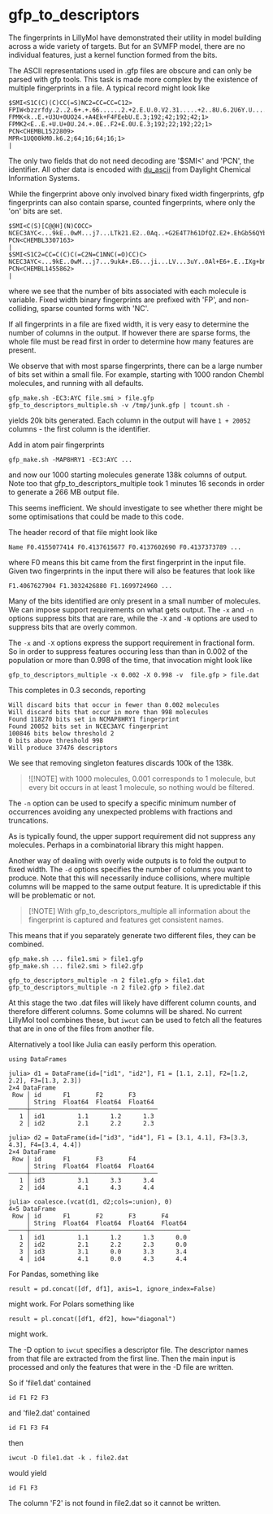 # gfp_to_descriptors

The fingerprints in LillyMol have demonstrated their utility in model building
across a wide variety of targets. But for an SVMFP model, there are no individual
features, just a kernel function formed from the bits.

The ASCII representations used in .gfp files are obscure and can only be parsed with
gfp tools. This task is made more complex by the existence of multiple fingerprints in a file.
A typical record might look like
```
$SMI<S1C(C)(C)CC(=S)NC2=CC=CC=C12>
FPIW<bzzrfdy.2..2.6+.+.66......2.+2.E.U.0.V2.31.....+2..8U.6.2U6Y.U.....2U+...c.G86OU+.Y+Y.0+U..0.+U.+..G0.W2W+F..6A...2.W.K.I06E+3V..I+..+22..26s.......3E.2+.EEGE..M+.2kE..E..0.E00G6+0W.F2IU+.V.8.0.+U02.6Q6Y2...6E+U.6......6+MUEE....E.....+20.U4.+6.A.U2..2.3.EE62...6.......2E.6+M....EFE.03U+.6..2+2..8.1..6+0..6232k.82..+.E.+6..+.2.8U..+.2.+7.UE..1;2048;271;2048;271;1>
FPMK<k..E.+U3U+0UO24.+A4Ek+F4FEebU.E.3;192;42;192;42;1>
FPMK2<E..E.+U.U+0U.24.+.0E..F2+E.0U.E.3;192;22;192;22;1>
PCN<CHEMBL1522809>
MPR<1UQ00kM0.k6.2;64;16;64;16;1>
|
```
The only two fields that do not need decoding are '$SMI<' and 'PCN', the identifier. All
other data is encoded with [du_ascii](/src/Foundational/iwbits/du_bin2ascii.cc) from Daylight
Chemical Information Systems.

While the fingerprint above only involved binary fixed width fingerprints, gfp fingerprints
can also contain sparse, counted fingerprints, where only the 'on' bits are set.
```
$SMI<C(S)[C@@H](N)COCC>
NCEC3AYC<...9kE..0wM...j7...LTk21.E2..0Aq..+G2E4T7h61DfQZ.E2+.EhGb56QYbY65fiLy0uR5RU+.UA0D4lgI2KEFB+Bcf9YIQ2mVU2+.U7r6LgwTRqJQ7O+bZX0Cd62.U2+.Qr+.xHi8b7k.U2.....1>
PCN<CHEMBL3307163>
|
$SMI<S1C2=CC=C(C)C(=C2N=C1NNC(=O)CC)C>
NCEC3AYC<...9kE..0wM...j7...9ukA+.E6...ji...LV...3uY..0Al+E6+.E..IXg+bmPG.OGdGU6iPU.+.E6+0+aiLF9kOg.KsFKE3nrAE.2+.U2Mei2.4XwcO+oLLF.kmLnU.E6+.HdcpmEx9QqUG+WQs2nGyk.0.E2+HgtsE3GaObVIsOu.JS40dU20.E7V8ZX.Ob51H59Li1WBauH2.E2+.Nk9xameQ4HUeuuJu9eHc4U+.k2+nGzniBduCA1SjgisruuP2.6+.E5aSDY.tfOI1iUQFKXgNnrU.E60.T8jby1plH4UxooGsDh4As.+.E2+z9AH..2.....2>
PCN<CHEMBL1455862>
|
```
where we see that the number of bits associated with each molecule is variable.
Fixed width binary fingerprints are prefixed with 'FP', and non-colliding, sparse
counted forms with 'NC'.

If all fingerprints in a file are fixed width, it is very easy to determine
the number of columns in the output. If however there are sparse forms, the
whole file must be read first in order to determine how many features are present.

We observe that with most sparse fingerprints, there can be a large number of
bits set within a small file. For example, starting with 1000 randon Chembl
molecules, and running with all defaults.
```
gfp_make.sh -EC3:AYC file.smi > file.gfp
gfp_to_descriptors_multiple.sh -v /tmp/junk.gfp | tcount.sh -
```
yields 20k bits generated. Each column in the output will have
`1 + 20052` columns - the first column is the identifier.

Add in atom pair fingerprints
```
gfp_make.sh -MAP8HRY1 -EC3:AYC ...
```
and now our 1000 starting molecules generate 138k columns of output.
Note too that gfp_to_descriptors_multiple took 1 minutes 16 seconds in
order to generate a 266 MB output file.

This seems inefficient. We should investigate to see whether there
might be some optimisations that could be made to this code.

The header record of that file might look like
```
Name F0.4155077414 F0.4137615677 F0.4137602690 F0.4137373789 ...
```
where F0 means this bit came from the first fingerprint in the input file. Given
two fingerprints in the input there will also be features that look like
```
F1.4067627904 F1.3032426880 F1.1699724960 ...
```
Many of the bits identified are only present in a small number of molecules. We
can impose support requirements on what gets output. The `-x` and `-n` options
suppress bits that are rare, while the `-X` and `-N` options are used to suppress
bits that are overly common.

The `-x` and `-X` options express the support requirement in fractional form.
So in order to suppress features occuring less than than in 0.002 of the population
or more than 0.998 of the time, that invocation might look like
```
gfp_to_descriptors_multiple -x 0.002 -X 0.998 -v  file.gfp > file.dat
```
This completes in 0.3 seconds, reporting 
```
Will discard bits that occur in fewer than 0.002 molecules
Will discard bits that occur in more than 998 molecules
Found 118270 bits set in NCMAP8HRY1 fingerprint
Found 20052 bits set in NCEC3AYC fingerprint
100846 bits below threshold 2
0 bits above threshold 998
Will produce 37476 descriptors
```
We see that removing singleton features discards 100k of the 138k.

> ![!NOTE] with 1000 molecules, 0.001 corresponds
> to 1 molecule, but every bit occurs in at least 1 molecule, so nothing would be
> filtered.

The `-n` option can be used to specify a specific minimum number of occurrences
avoiding any unexpected problems with fractions and truncations.

As is typically found, the upper support requirement did not suppress any
molecules. Perhaps in a combinatorial library this might happen.

Another way of dealing with overly wide outputs is to fold the output to fixed width.
The `-d` options specifies the number of columns you want to produce. Note that this
will necessarily induce collisions, where multiple columns will be mapped to the
same output feature. It is upredictable if this will be problematic or not.

> [!NOTE] With gfp_to_descriptors_multiple all information about the fingerprint is
> captured and features get consistent names.

This means that if you separately generate two different files, they can be combined.
```
gfp_make.sh ... file1.smi > file1.gfp
gfp_make.sh ... file2.smi > file2.gfp

gfp_to_descriptors_multiple -n 2 file1.gfp > file1.dat
gfp_to_descriptors_multiple -n 2 file2.gfp > file2.dat
```
At this stage the two .dat files will likely have different column counts, and therefore
different columns. Some columns will be shared. No current LillyMol
tool combines these, but `iwcut` can be used to fetch all the features that are in
one of the files from another file.

Alternatively a tool like Julia can easily perform this operation.
```
using DataFrames

julia> d1 = DataFrame(id=["id1", "id2"], F1 = [1.1, 2.1], F2=[1.2, 2.2], F3=[1.3, 2.3])
2×4 DataFrame
 Row │ id      F1       F2       F3      
     │ String  Float64  Float64  Float64 
─────┼───────────────────────────────────
   1 │ id1         1.1      1.2      1.3
   2 │ id2         2.1      2.2      2.3

julia> d2 = DataFrame(id=["id3", "id4"], F1 = [3.1, 4.1], F3=[3.3, 4.3], F4=[3.4, 4.4])
2×4 DataFrame
 Row │ id      F1       F3       F4      
     │ String  Float64  Float64  Float64 
─────┼───────────────────────────────────
   1 │ id3         3.1      3.3      3.4
   2 │ id4         4.1      4.3      4.4

julia> coalesce.(vcat(d1, d2;cols=:union), 0)
4×5 DataFrame
 Row │ id      F1       F2       F3       F4      
     │ String  Float64  Float64  Float64  Float64 
─────┼────────────────────────────────────────────
   1 │ id1         1.1      1.2      1.3      0.0
   2 │ id2         2.1      2.2      2.3      0.0
   3 │ id3         3.1      0.0      3.3      3.4
   4 │ id4         4.1      0.0      4.3      4.4
```

For Pandas, something like
```
result = pd.concat([df, df1], axis=1, ignore_index=False)
```
might work. For Polars something like
```
result = pl.concat([df1, df2], how="diagonal")
```
might work.

The -D option to `iwcut` specifies a descriptor file. The descriptor names from that
file are extracted from the first line. Then the main input is processed and only
the features that were in the -D file are written.

So if 'file1.dat' contained
```
id F1 F2 F3
```
and 'file2.dat' contained
```
id F1 F3 F4
```
then
```
iwcut -D file1.dat -k . file2.dat
```
would yield
```
id F1 F3
```
The column 'F2' is not found in file2.dat so it cannot be written.



